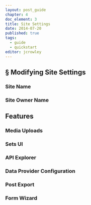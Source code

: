 ```yaml
---
layout: post_guide
chapter: 4
doc_element: 3
title: Site Settings
date: 2014-07-20
published: true
tags:
  - guide
  - quickstart
editor: jcrowley
---
```


## &sect; Modifying Site Settings

### Site Name

### Site Owner Name

## Features

### Media Uploads

### Sets UI

### API Explorer

### Data Provider Configuration

### Post Export

### Form Wizard


